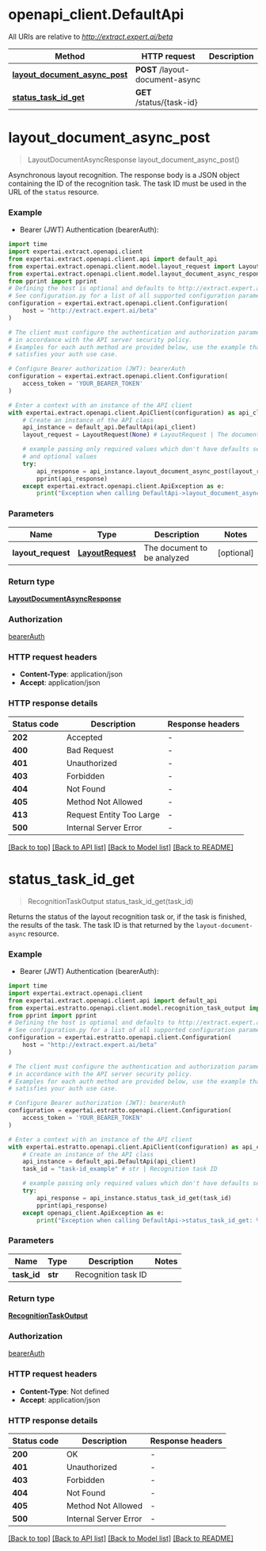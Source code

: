 # openapi_client.DefaultApi

All URIs are relative to *http://extract.expert.ai/beta*

Method | HTTP request | Description
------------- | ------------- | -------------
[**layout_document_async_post**](DefaultApi.md#layout_document_async_post) | **POST** /layout-document-async | 
[**status_task_id_get**](DefaultApi.md#status_task_id_get) | **GET** /status/{task-id} | 


# **layout_document_async_post**
> LayoutDocumentAsyncResponse layout_document_async_post()



Asynchronous layout recognition.   The response body is a JSON object containing the ID of the recognition task. The task ID must be used in the URL of the `status` resource. 

### Example

* Bearer (JWT) Authentication (bearerAuth):

```python
import time
import expertai.extract.openapi.client
from expertai.extract.openapi.client.api import default_api
from expertai.extract.openapi.client.model.layout_request import LayoutRequest
from expertai.extract.openapi.client.model.layout_document_async_response import LayoutDocumentAsyncResponse
from pprint import pprint
# Defining the host is optional and defaults to http://extract.expert.ai/beta
# See configuration.py for a list of all supported configuration parameters.
configuration = expertai.extract.openapi.client.Configuration(
    host = "http://extract.expert.ai/beta"
)

# The client must configure the authentication and authorization parameters
# in accordance with the API server security policy.
# Examples for each auth method are provided below, use the example that
# satisfies your auth use case.

# Configure Bearer authorization (JWT): bearerAuth
configuration = expertai.extract.openapi.client.Configuration(
    access_token = 'YOUR_BEARER_TOKEN'
)

# Enter a context with an instance of the API client
with expertai.extract.openapi.client.ApiClient(configuration) as api_client:
    # Create an instance of the API class
    api_instance = default_api.DefaultApi(api_client)
    layout_request = LayoutRequest(None) # LayoutRequest | The document to be analyzed (optional)

    # example passing only required values which don't have defaults set
    # and optional values
    try:
        api_response = api_instance.layout_document_async_post(layout_request=layout_request)
        pprint(api_response)
    except expertai.extract.openapi.client.ApiException as e:
        print("Exception when calling DefaultApi->layout_document_async_post: %s\n" % e)
```


### Parameters

Name | Type | Description  | Notes
------------- | ------------- | ------------- | -------------
 **layout_request** | [**LayoutRequest**](LayoutRequest.md)| The document to be analyzed | [optional]

### Return type

[**LayoutDocumentAsyncResponse**](LayoutDocumentAsyncResponse.md)

### Authorization

[bearerAuth](../README.md#bearerAuth)

### HTTP request headers

 - **Content-Type**: application/json
 - **Accept**: application/json


### HTTP response details

| Status code | Description | Response headers |
|-------------|-------------|------------------|
**202** | Accepted |  -  |
**400** | Bad Request |  -  |
**401** | Unauthorized |  -  |
**403** | Forbidden |  -  |
**404** | Not Found |  -  |
**405** | Method Not Allowed |  -  |
**413** | Request Entity Too Large |  -  |
**500** | Internal Server Error |  -  |

[[Back to top]](#) [[Back to API list]](../README.md#documentation-for-api-endpoints) [[Back to Model list]](../README.md#documentation-for-models) [[Back to README]](../README.md)

# **status_task_id_get**
> RecognitionTaskOutput status_task_id_get(task_id)



Returns the status of the layout recognition task or, if the task is finished, the results of the task.   The task ID is that returned by the `layout-document-async` resource. 

### Example

* Bearer (JWT) Authentication (bearerAuth):

```python
import time
import expertai.extract.openapi.client
from expertai.extract.openapi.client.api import default_api
from expertai.estratto.openapi.client.model.recognition_task_output import RecognitionTaskOutput
from pprint import pprint
# Defining the host is optional and defaults to http://extract.expert.ai/beta
# See configuration.py for a list of all supported configuration parameters.
configuration = expertai.estratto.openapi.client.Configuration(
    host = "http://extract.expert.ai/beta"
)

# The client must configure the authentication and authorization parameters
# in accordance with the API server security policy.
# Examples for each auth method are provided below, use the example that
# satisfies your auth use case.

# Configure Bearer authorization (JWT): bearerAuth
configuration = expertai.estratto.openapi.client.Configuration(
    access_token = 'YOUR_BEARER_TOKEN'
)

# Enter a context with an instance of the API client
with expertai.estratto.openapi.client.ApiClient(configuration) as api_client:
    # Create an instance of the API class
    api_instance = default_api.DefaultApi(api_client)
    task_id = "task-id_example" # str | Recognition task ID

    # example passing only required values which don't have defaults set
    try:
        api_response = api_instance.status_task_id_get(task_id)
        pprint(api_response)
    except openapi_client.ApiException as e:
        print("Exception when calling DefaultApi->status_task_id_get: %s\n" % e)
```


### Parameters

Name | Type | Description  | Notes
------------- | ------------- | ------------- | -------------
 **task_id** | **str**| Recognition task ID |

### Return type

[**RecognitionTaskOutput**](RecognitionTaskOutput.md)

### Authorization

[bearerAuth](../README.md#bearerAuth)

### HTTP request headers

 - **Content-Type**: Not defined
 - **Accept**: application/json


### HTTP response details

| Status code | Description | Response headers |
|-------------|-------------|------------------|
**200** | OK |  -  |
**401** | Unauthorized |  -  |
**403** | Forbidden |  -  |
**404** | Not Found |  -  |
**405** | Method Not Allowed |  -  |
**500** | Internal Server Error |  -  |

[[Back to top]](#) [[Back to API list]](../README.md#documentation-for-api-endpoints) [[Back to Model list]](../README.md#documentation-for-models) [[Back to README]](../README.md)


